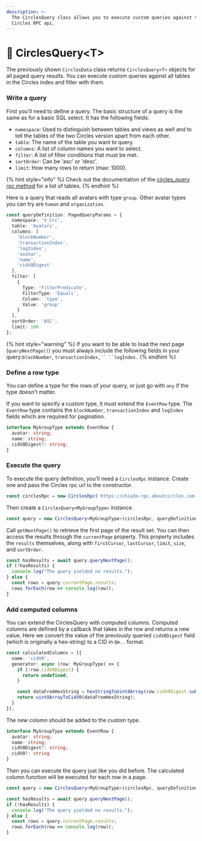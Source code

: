 ```yaml
---
description: >-
  The CirclesQuery class allows you to execute custom queries against the
  Circles RPC api.
---
```


# 📝 CirclesQuery\<T>

The previously shown `CirclesData` class returns `CirclesQuery<T>` objects for all paged query results. You can execute custom queries against all tables in the Circles index and filter with them.

### Write a query

First you'll need to define a query. The basic structure of a query is the same as for a basic SQL select. It has the following fields:

* `namespace`: Used to distinguish between tables and views as well and to tell the tables of the two Circles version apart from each other.
* `table`: The name of the table you want to query.
* `columns`: A list of column names you want to select.
* `filter`: A list of filter conditions that must be met.
* `sortOrder`: Can be 'asc' or 'desc'.
* `limit`: How many rows to return (max: 1000).

{% hint style="info" %}
Check out the documentation of the [circles\_query rpc method](https://github.com/CirclesUBI/circles-nethermind-plugin/tree/dev?tab=readme-ov-file#circles\_query) for a list of tables.
{% endhint %}

Here is a query that reads all avatars with type `group`. Other avatar types you can try are `human` and `organization`.

```typescript
const queryDefinition: PagedQueryParams = {
  namespace: 'V_Crc',
  table: 'Avatars',
  columns: [
    'blockNumber',
    'transactionIndex',
    'logIndex',
    'avatar',
    'name',
    'cidV0Digest'
  ],
  filter: [
    {
      Type: 'FilterPredicate',
      FilterType: 'Equals',
      Column: 'type',
      Value: 'group'
    }
  ],
  sortOrder: 'ASC',
  limit: 100
};
```

{% hint style="warning" %}
If you want to be able to load the next page (`queryNextPage()`) you must always include the following fields in your query:`blockNumber`, `transactionIndex,`` ``logIndex.`
{% endhint %}

### Define a row type

You can define a type for the rows of your query, or just go with `any` if the type doesn't matter.&#x20;

If you want to specify a custom type, it must extend the `EventRow` type. The `EventRow` type contains the `blockNumber`, `transactionIndex` and `logIndex` fields which are required for pagination.

```typescript
interface MyGroupType extends EventRow {
  avatar: string;
  name: string;
  cidV0Digest?: string;
}
```

### Execute the query

To execute the query definition, you'll need a `CirclesRpc` instance. Create one and pass the Circles rpc url to the constructor.

```typescript
const circlesRpc = new CirclesRpc('https://chiado-rpc.aboutcircles.com');
```

Then create a `CirclesQuery<MyGroupType>` instance.

```typescript
const query = new CirclesQuery<MyGroupType>(circlesRpc, queryDefinition);
```

Call `getNextPage()` to retrieve the first page of the result set. You can then access the results through the `currentPage` property. This property includes the `results` themselves, along with `firstCursor`, `lastCursor`, `limit`, `size`, and `sortOrder`.

```typescript
const hasResults = await query.queryNextPage();
if (!hasResults) {
  console.log("The query yielded no results.");
} else {
  const rows = query.currentPage.results;
  rows.forEach(row => console.log(row));
}
```

### Add computed columns

You can extend the CirclesQuery with computed columns. Computed columns are defined by a callback that takes in the row and returns a new value. Here we convert the value of the previously queried `cidV0Digest` field (which is originally a hex-string) to a CID in `Qm..` format.

```typescript
const calculatedColumns = [{
  name: 'cidV0',
  generator: async (row: MyGroupType) => {
    if (!row.cidV0Digest) {
      return undefined;
    }

    const dataFromHexString = hexStringToUint8Array(row.cidV0Digest.substring(2));
    return uint8ArrayToCidV0(dataFromHexString);
  }
}];
```

The new column should be added to the custom type.

```typescript
interface MyGroupType extends EventRow {
  avatar: string;
  name: string;
  cidV0Digest?: string;
  cidV0?: string
}
```

Then you can execute the query just like you did before. The calculated column function will be executed for each row in a page.

```typescript
const query = new CirclesQuery<MyGroupType>(circlesRpc, queryDefinition, calculatedColumns);

const hasResults = await query.queryNextPage();
if (!hasResults) {
  console.log("The query yielded no results.");
} else {
  const rows = query.currentPage.results;
  rows.forEach(row => console.log(row));
}
```
